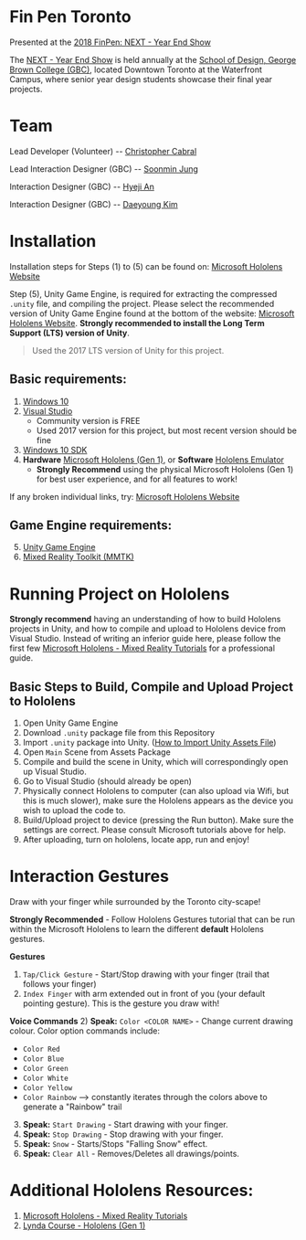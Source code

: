 # Fin Pen Toronto

Presented at the [2018 FinPen: NEXT - Year End Show](http://yearendshow.schoolofdesign.ca/finpen/) 

The [NEXT - Year End Show](http://yearendshow.schoolofdesign.ca/) is held annually at the [School of Design, George Brown College (GBC)](https://www.georgebrown.ca/design/), located Downtown Toronto at the Waterfront Campus, where senior year design students showcase their final year projects.

# Team

Lead Developer (Volunteer) -- [Christopher Cabral](https://github.com/Cabralcm)

Lead Interaction Designer (GBC) -- [Soonmin Jung](https://www.soonminjung.com/)

Interaction Designer (GBC) -- [Hyeji An](https://www.behance.net/HYEJIAN?tracking_source=search%7Chyeji%20an)

Interaction Designer (GBC) -- [Daeyoung Kim](https://www.behance.net/44mg_dayoung/projects)

# Installation

Installation steps for Steps (1) to (5) can be found on: [Microsoft Hololens Website](https://docs.microsoft.com/en-us/windows/mixed-reality/install-the-tools)

Step (5), Unity Game Engine, is required for extracting the compressed ```.unity``` file, and compiling the project. Please select the recommended version of Unity Game Engine found at the bottom of the website: [Microsoft Hololens Website](https://docs.microsoft.com/en-us/windows/mixed-reality/install-the-tools). **Strongly recommended to install the Long Term Support (LTS) version of Unity**.

>Used the 2017 LTS version of Unity for this project.

## Basic requirements:
1) [Windows 10](https://www.microsoft.com/en-ca/software-download/windows10)
2) [Visual Studio](https://visualstudio.microsoft.com/downloads/)
   - Community version is FREE
   - Used 2017 version for this project, but most recent version should be fine
3) [Windows 10 SDK](https://developer.microsoft.com/en-us/windows/downloads/windows-10-sdk)
4) **Hardware** [Microsoft Hololens (Gen 1)](https://docs.microsoft.com/en-us/hololens/hololens1-hardware), or **Software** [Hololens Emulator](https://go.microsoft.com/fwlink/?linkid=2065980)
    - **Strongly Recommend** using the physical Microsoft Hololens (Gen 1) for best user experience, and for all features to work!

If any broken individual links, try: [Microsoft Hololens Website](https://docs.microsoft.com/en-us/windows/mixed-reality/install-the-tools)
    
## Game Engine requirements:
5) [Unity Game Engine](https://docs.microsoft.com/en-us/windows/mixed-reality/install-the-tools#choose-your-engine)
6) [Mixed Reality Toolkit (MMTK)](https://github.com/Microsoft/MixedRealityToolkit-Unity/releases)

# Running Project on Hololens

**Strongly recommend** having an understanding of how to build Hololens projects in Unity, and how to compile and upload to Hololens device from Visual Studio. Instead of writing an inferior guide here, please follow the first few [Microsoft Hololens - Mixed Reality Tutorials](https://docs.microsoft.com/en-us/windows/mixed-reality/holograms-100) for a professional guide.

## Basic Steps to Build, Compile and Upload Project to Hololens

1) Open Unity Game Engine
2) Download ```.unity``` package file from this Repository
3) Import ```.unity``` package into Unity. ([How to Import Unity Assets File](https://docs.unity3d.com/560/Documentation/Manual/AssetPackages.html))
4) Open ```Main``` Scene from Assets Package
5) Compile and build the scene in Unity, which will correspondingly open up Visual Studio.
6) Go to Visual Studio (should already be open)
7) Physically connect Hololens to computer (can also upload via Wifi, but this is much slower), make sure the Hololens appears as the device you wish to upload the code to.
8) Build/Upload project to device (pressing the Run button). Make sure the settings are correct. Please consult Microsoft tutorials above for help.
9) After uploading, turn on hololens, locate app, run and enjoy!

# Interaction Gestures

Draw with your finger while surrounded by the Toronto city-scape! 

**Strongly Recommended** - Follow Hololens Gestures tutorial that can be run within the Microsoft Hololens to learn the different **default** Hololens gestures.

**Gestures**
1) ```Tap/Click Gesture``` - Start/Stop drawing with your finger (trail that follows your finger)
2) ```Index Finger``` with arm extended out in front of you (your default pointing gesture). This is the gesture you draw with!


**Voice Commands**
2) **Speak:** ```Color <COLOR NAME>``` - Change current drawing colour. Color option commands include:
   - ```Color Red```
   - ```Color Blue```
   - ```Color Green```
   - ```Color White```
   - ```Color Yellow```
   - ```Color Rainbow``` --> constantly iterates through the colors above to generate a "Rainbow" trail
3) **Speak:** ```Start Drawing``` - Start drawing with your finger.
4) **Speak:** ```Stop Drawing``` - Stop drawing with your finger.
5) **Speak:** ```Snow``` - Starts/Stops "Falling Snow" effect.
6) **Speak:** ```Clear All``` - Removes/Deletes all drawings/points.



# Additional Hololens Resources:
1) [Microsoft Hololens - Mixed Reality Tutorials](https://docs.microsoft.com/en-us/windows/mixed-reality/holograms-100)
2) [Lynda Course - Hololens (Gen 1)](https://www.lynda.com/Windows-tutorials/App-Development-Microsoft-HoloLens/587658-2.html)




   
